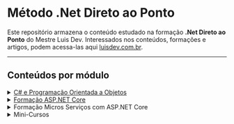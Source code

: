 # Método .Net Direto ao Ponto

Este repositório armazena o conteúdo estudado na formação **.Net Direto ao Ponto** do Mestre Luis Dev. Interessados nos conteúdos, formações e artigos, podem acessa-las aqui [luisdev.com.br](https://www.luisdev.com.br/pagina-de-cursos/).
___

## Conteúdos por módulo

<details markdown='1'>
<summary><a href="https://github.com/JanairAlves/DotNET_DiretoAoPonto/tree/master/CSharpEProgramacaoOrientadaAObjetos">C# e Programação Orientada a Objetos</a></summary>

- [X] Fundamentos C# 
- [X] Estrutura de controle de fluxo
- [X] Trabalhando com Strings
- [X] Trabalhando com Array e Listas
- [X] Language Integrated-Query (LINQ)
- [X] Trabalhando com Datas
- [X] Trabalhando com Arquivos e Diretórios
- [X] Debbugging e Exceções
- [X] Programação Orientada a Objetos

</details>

<details markdown='1'>
<summary><a href="https://github.com/JanairAlves/DotNET_DiretoAoPonto/tree/master/FormacaoASPNETCore/DevFreela">Formação ASP.NET Core</a></summary>

- [X] Apresentação
- [X] Projeto a ser desenvolvido
- [X] Desenvolvimento de APIs com ASP.NET Core
- [X] Arquitetura Limpa
- [ ] Persistência com Entity Framework Core
- [ ] Command Query Responsibility Segregation (CQRS)
- [ ] Padrão Repository
- [ ] Validação de APIs
- [ ] Autenticação e Autorização com JWT
- [ ] Testes Unitários com xUnit
- [ ] Azure DevOps
- [ ] Microsserviços e Mensageria
- [ ] Carreira em .NET

</details>

<details markdown='1'>
<summary>Formação Micros Serviços com ASP.NET Core</summary>

- [ ] Em breve 

</details>

<details markdown='1'>
<summary>Mini-Cursos</summary>

- [ ] Em breve 

</details>
